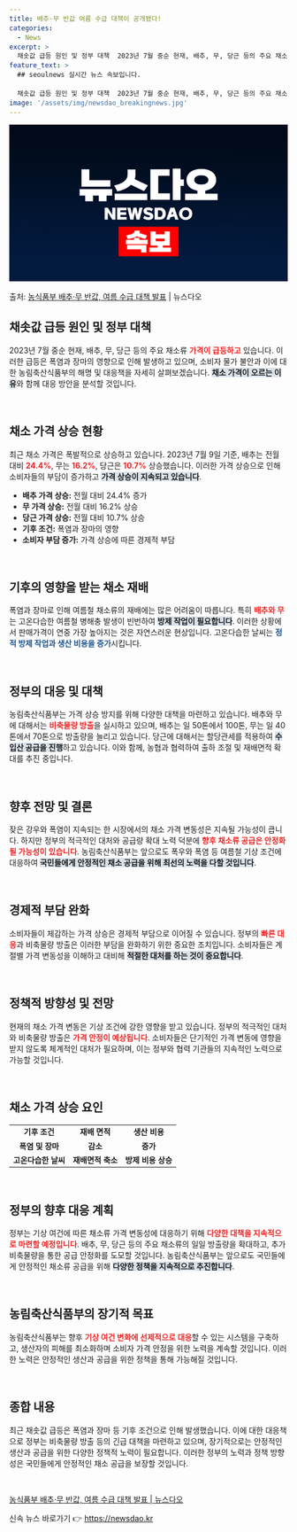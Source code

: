 ```yaml
---
title: 배추·무 반값 여름 수급 대책이 공개됐다!
categories:
  - News
excerpt: >
  채솟값 급등 원인 및 정부 대책  2023년 7월 중순 현재, 배추, 무, 당근 등의 주요 채소류 가격이 폭…
feature_text: >
  ## seoulnews 실시간 뉴스 속보입니다.

  채솟값 급등 원인 및 정부 대책  2023년 7월 중순 현재, 배추, 무, 당근 등의 주요 채소류 가격이 폭…
image: '/assets/img/newsdao_breakingnews.jpg'
---
```


![뉴스다오 속보](/assets/img/newsdao_breakingnews.jpg)

<p>출처: <a href="https://newsdao.kr/4764" rel="dofollow">농식품부 배추·무 반값, 여름 수급 대책 발표</a> | 뉴스다오</p>

<h2 data-ke-size="size26">채솟값 급등 원인 및 정부 대책</h2>

<p data-ke-size="size16">2023년 7월 중순 현재, 배추, 무, 당근 등의 주요 채소류 <b><span style="color: #ee2323;">가격이 급등하고</span></b> 있습니다. 이러한 급등은 폭염과 장마의 영향으로 인해 발생하고 있으며, 소비자 물가 불안과 이에 대한 농림축산식품부의 해명 및 대응책을 자세히 살펴보겠습니다. <b><span style="background-color: #21538527;">채소 가격이 오르는 이유</span></b>와 함께 대응 방안을 분석할 것입니다.</p>

<p data-ke-size="size16">&nbsp;</p>

<h2 data-ke-size="size26">채소 가격 상승 현황</h2>

<p data-ke-size="size16">최근 채소 가격은 폭발적으로 상승하고 있습니다. 2023년 7월 9일 기준, 배추는 전월 대비 <b><span style="color: #ee2323;">24.4%</span></b>, 무는 <b><span style="color: #ee2323;">16.2%</span></b>, 당근은 <b><span style="color: #ee2323;">10.7%</span></b> 상승했습니다. 이러한 가격 상승으로 인해 소비자들의 부담이 증가하고 <b><span style="background-color: #21538527;">가격 상승이 지속되고 있습니다</span></b>.</p>

<ul>
  <li><b>배추 가격 상승:</b> 전월 대비 24.4% 증가</li>
  <li><b>무 가격 상승:</b> 전월 대비 16.2% 상승</li>
  <li><b>당근 가격 상승:</b> 전월 대비 10.7% 상승</li>
  <li><b>기후 조건:</b> 폭염과 장마의 영향</li>
  <li><b>소비자 부담 증가:</b> 가격 상승에 따른 경제적 부담</li>
</ul>

<p data-ke-size="size16">&nbsp;</p>

<h2 data-ke-size="size26">기후의 영향을 받는 채소 재배</h2>

<p data-ke-size="size16">폭염과 장마로 인해 여름철 채소류의 재배에는 많은 어려움이 따릅니다. 특히 <b><span style="color: #ee2323;">배추와 무</span></b>는 고온다습한 여름철 병해충 발생이 빈번하여 <b><span style="background-color: #21538527;">방제 작업이 필요합니다</span></b>. 이러한 상황에서 판매가격이 연중 가장 높아지는 것은 자연스러운 현상입니다. 고온다습한 날씨는 <b><span style="color: #1a5490;">정적 방제 작업과 생산 비용을 증가</span></b>시킵니다.</p>

<p data-ke-size="size16">&nbsp;</p>

<h2 data-ke-size="size26">정부의 대응 및 대책</h2>

<p data-ke-size="size16">농림축산식품부는 가격 상승 방지를 위해 다양한 대책을 마련하고 있습니다. 배추와 무에 대해서는 <b><span style="color: #ee2323;">비축물량 방출</span></b>을 실시하고 있으며, 배추는 일 50톤에서 100톤, 무는 일 40톤에서 70톤으로 방출량을 늘리고 있습니다. 당근에 대해서는 할당관세를 적용하여 <b><span style="background-color: #21538527;">수입산 공급을 진행</span></b>하고 있습니다. 이와 함께, 농협과 협력하여 출하 조절 및 재배면적 확대를 추진 중입니다.</p>

<p data-ke-size="size16">&nbsp;</p>

<h2 data-ke-size="size26">향후 전망 및 결론</h2>

<p data-ke-size="size16">잦은 강우와 폭염이 지속되는 한 시장에서의 채소 가격 변동성은 지속될 가능성이 큽니다. 하지만 정부의 적극적인 대처와 공급량 확대 노력 덕분에 <b><span style="color: #ee2323;">향후 채소류 공급은 안정화될 가능성이 있습니다</span></b>. 농림축산식품부는 앞으로도 폭우와 폭염 등 여름철 기상 조건에 대응하여 <b><span style="background-color: #21538527;">국민들에게 안정적인 채소 공급을 위해 최선의 노력을 다할 것입니다</span></b>.</p>

<p data-ke-size="size16">&nbsp;</p>

<h2 data-ke-size="size26">경제적 부담 완화</h2>

<p data-ke-size="size16">소비자들이 체감하는 가격 상승은 경제적 부담으로 이어질 수 있습니다. 정부의 <b><span style="color: #ee2323;">빠른 대응</span></b>과 비축물량 방출은 이러한 부담을 완화하기 위한 중요한 조치입니다. 소비자들은 계절별 가격 변동성을 이해하고 대비해 <b><span style="background-color: #21538527;">적절한 대처를 하는 것이 중요합니다</span></b>.</p>

<p data-ke-size="size16">&nbsp;</p>

<h2 data-ke-size="size26">정책적 방향성 및 전망</h2>

<p data-ke-size="size16">현재의 채소 가격 변동은 기상 조건에 강한 영향을 받고 있습니다. 정부의 적극적인 대처와 비축물량 방출은 <b><span style="color: #ee2323;">가격 안정이 예상됩니다</span></b>. 소비자들은 단기적인 가격 변동에 영향을 받지 않도록 체계적인 대처가 필요하며, 이는 정부와 협력 기관들의 지속적인 노력으로 가능할 것입니다.</p>

<p data-ke-size="size16">&nbsp;</p>

<h2 data-ke-size="size26">채소 가격 상승 요인</h2>

<table>
  <tr>
    <td style="text-align: center; height: 17px;"><b>기후 조건</b></td>
    <td style="text-align: center; height: 17px;"><b>재배 면적</b></td>
    <td style="text-align: center; height: 17px;"><b>생산 비용</b></td>
  </tr>
  <tr>
    <td style="text-align: center; height: 17px;"><b>폭염 및 장마</b></td>
    <td style="text-align: center; height: 17px;"><b>감소</b></td>
    <td style="text-align: center; height: 17px;"><b>증가</b></td>
  </tr>
  <tr>
    <td style="text-align: center; height: 17px;"><b>고온다습한 날씨</b></td>
    <td style="text-align: center; height: 17px;"><b>재배면적 축소</b></td>
    <td style="text-align: center; height: 17px;"><b>방제 비용 상승</b></td>
  </tr>
</table>

<p data-ke-size="size16">&nbsp;</p>

<h2 data-ke-size="size26">정부의 향후 대응 계획</h2>

<p data-ke-size="size16">정부는 기상 여건에 따른 채소류 가격 변동성에 대응하기 위해 <b><span style="color: #ee2323;">다양한 대책을 지속적으로 마련할 예정입니다</span></b>. 배추, 무, 당근 등의 주요 채소류의 일일 방출량을 확대하고, 추가 비축물량을 통한 공급 안정화를 도모할 것입니다. 농림축산식품부는 앞으로도 국민들에게 안정적인 채소류 공급을 위해 <b><span style="background-color: #21538527;">다양한 정책을 지속적으로 추진합니다</span></b>.</p>

<p data-ke-size="size16">&nbsp;</p>

<h2 data-ke-size="size26">농림축산식품부의 장기적 목표</h2>

<p data-ke-size="size16">농림축산식품부는 향후 <b><span style="color: #ee2323;">기상 여건 변화에 선제적으로 대응</span></b>할 수 있는 시스템을 구축하고, 생산자의 피해를 최소화하며 소비자 가격 안정을 위한 노력을 계속할 것입니다. 이러한 노력은 안정적인 생산과 공급을 위한 정책을 통해 가능해질 것입니다.</p>

<p data-ke-size="size16">&nbsp;</p>

<h2 data-ke-size="size26">종합 내용</h2>

<p data-ke-size="size16">최근 채솟값 급등은 폭염과 장마 등 기후 조건으로 인해 발생했습니다. 이에 대한 대응책으로 정부는 비축물량 방출 등의 긴급 대책을 마련하고 있으며, 장기적으로는 안정적인 생산과 공급을 위한 다양한 정책적 노력이 필요합니다. 이러한 정부의 노력과 정책 방향성은 국민들에게 안정적인 채소 공급을 보장할 것입니다.</p>

<p data-ke-size="size16">&nbsp;</p>

<p data-ke-size="size16"><a href="https://newsdao.kr/4764">농식품부 배추·무 반값, 여름 수급 대책 발표 | 뉴스다오</a></p> 

신속 뉴스 바로가기 👉 <a href="https://newsdao.kr" rel="dofollow">https://newsdao.kr</a>


